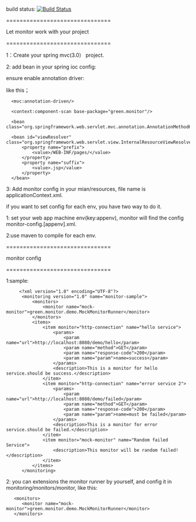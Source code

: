 build status: [![Build Status](https://travis-ci.org/greengerong/green-monitor.png)](https://travis-ci.org/greengerong/green-monitor)

===============================

Let monitor work with your project

===============================

1：Create your spring mvc(3.0） project.

2: add bean in your spring ioc config:

  ensure enable annotation driver:
  
  like this；
  
  <?xml version="1.0" encoding="UTF-8"?>
  <beans xmlns="http://www.springframework.org/schema/beans"
         xmlns:xsi="http://www.w3.org/2001/XMLSchema-instance"
         xmlns:p="http://www.springframework.org/schema/p"
         xmlns:mvc="http://www.springframework.org/schema/mvc"
         xmlns:context="http://www.springframework.org/schema/context"
         xmlns:util="http://www.springframework.org/schema/util"
         xsi:schemaLocation="http://www.springframework.org/schema/beans
               http://www.springframework.org/schema/beans/spring-beans-3.0.xsd
               http://www.springframework.org/schema/context http://www.springframework.org/schema/context/spring-context-3.0.xsd
               http://www.springframework.org/schema/mvc http://www.springframework.org/schema/mvc/spring-mvc-3.0.xsd
               http://www.springframework.org/schema/util http://www.springframework.org/schema/util/spring-util-3.0.xsd">

      <mvc:annotation-driven/>

      <context:component-scan base-package="green.monitor"/>

      <bean class="org.springframework.web.servlet.mvc.annotation.AnnotationMethodHandlerAdapter"/>

      <bean id="viewResolver" class="org.springframework.web.servlet.view.InternalResourceViewResolver">
          <property name="prefix">
              <value>/WEB-INF/pages/</value>
          </property>
          <property name="suffix">
              <value>.jsp</value>
          </property>
      </bean>
  </beans>

 3: Add monitor config in your mian/resources, file name is applicationContext.xml.
 
   if you want to set config for each env, you have two way to do it.
   
   1: set your web app machine env(key:appenv), monitor will find the config monitor-config.[appenv].xml.
   
   2:use maven to compile for each env.

  ===============================
  
  monitor config
  
  ===============================
  
  
  1:sample:


         <?xml version="1.0" encoding="UTF-8"?>
          <monitoring version="1.0" name="monitor-sample">
              <monitors>
                  <monitor name="mock-monitor">green.monitor.demo.MockMonitorRunner</monitor>
              </monitors>
              <items>
                  <item monitor="http-connection" name="hello service">
                      <params>
                          <param name="url">http://localhost:8080/demo/hello</param>
                          <param name="method">GET</param>
                          <param name="response-code">200</param>
                          <param name="param">name=success</param>
                      </params>
                      <description>This is a monitor for hello service.should be success.</description>
                  </item>
                  <item monitor="http-connection" name="error service 2">
                      <params>
                          <param name="url">http://localhost:8080/demo/failed</param>
                          <param name="method">GET</param>
                          <param name="response-code">200</param>
                          <param name="param">name=must be failed</param>
                      </params>
                      <description>This is a monitor for error service.should be failed.</description>
                  </item>
                  <item monitor="mock-monitor" name="Random failed Service">
                      <description>This monitor will be random failed!</description>
                  </item>
              </items>
          </monitoring>

2: you can extensions the monitor runner by yourself, and config it in  monitoring/monitors/monitor,
  like this:
  
       <monitors>
          <monitor name="mock-monitor">green.monitor.demo.MockMonitorRunner</monitor>
       </monitors>
   
